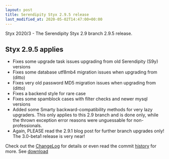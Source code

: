 ```yaml
---
layout: post
title: Serendipity Styx 2.9.5 release
last_modified_at: 2020-05-02T14:47:00+00:00
---
```


Styx 2020/3 - The Serendipity Styx 2.9 branch 2.9.5 release.

## Styx 2.9.5 applies

  - Fixes some upgrade task issues upgrading from old Serendipity (S9y) versions
  - Fixes some database utf8mb4 migration issues when upgrading from  (ditto)
  - Fixes very old password MD5 migration issues when upgrading from (ditto)
  - Fixes a backend style for rare case
  - Fixes some spamblock cases with filter checks and newer mysql versions
  - Added some Smarty backward-compatibility methods for very lazy upgraders. This only applies to this 2.9 branch and is done only, while the thrown exception error reasons were unguessable for non-professionals.
  - Again, PLEASE read the 2.9.1 blog post for further branch upgrades only! The 3.0-beta1 release is very near!

Check out the [ChangeLog](https://github.com/ophian/styx/blob/2.9.5/docs/NEWS) for details or even read the commit [history](https://github.com/ophian/styx/commits/2.9.5) for more. See [download](https://github.com/ophian/styx/releases/tag/2.9.5)

